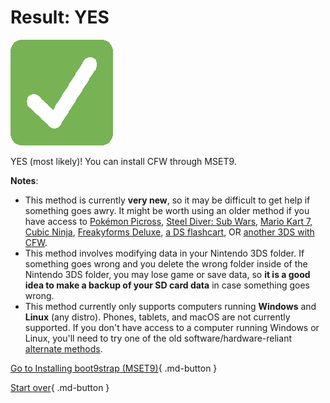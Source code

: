 # Result: YES

![Image](/images/seventeen/success.png)

YES (most likely)! You can install CFW through MSET9.

**Notes**:

+ This method is currently **very new**, so it may be difficult to get help if something goes awry. It might be worth using an older method if you have access to [Pokémon Picross](/seventeen/pichaxx), [Steel Diver: Sub Wars](/seventeen/steelhax), [Mario Kart 7](/seventeen/kartminer7), [Cubic Ninja](/seventeen/ninjhax), [Freakyforms Deluxe](/seventeen/freakyhax), [a DS flashcart](/seventeen/ntrboot), OR [another 3DS with CFW](/seventeen/kartdlphax).
+ This method involves modifying data in your Nintendo 3DS folder. If something goes wrong and you delete the wrong folder inside of the Nintendo 3DS folder, you may lose game or save data, so **it is a good idea to make a backup of your SD card data** in case something goes wrong.
+ This method currently only supports computers running **Windows** and **Linux** (any distro). Phones, tablets, and macOS are not currently supported. If you don't have access to a computer running Windows or Linux, you'll need to try one of the old software/hardware-reliant [alternate methods](/seventeen/hardware).

[Go to Installing boot9strap (MSET9)](https://3ds.hacks.guide/installing-boot9strap-(mset9)){ .md-button }

[Start over](/seventeen){ .md-button }